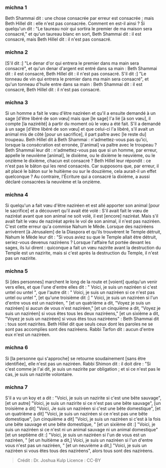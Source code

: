
### michna 1
Beth Shammai dit : une chose consacrée par erreur est consacrée ; mais Beth Hillel dit : elle n'est pas consacrée. Comment en est-il ainsi ? Si quelqu'un dit : "Le taureau noir qui sortira le premier de ma maison sera consacré," et qu'un taureau blanc en sort, Beth Shammai dit : il est consacré, mais Beth Hillel dit : il n'est pas consacré.

### michna 2
[S'il dit :] "Le denar d'or qui entrera le premier dans ma main sera consacré", et qu'un denar d'argent est entré dans sa main : Beth Shammai dit : il est consacré, Beth Hillel dit : il n'est pas consacré. S'il dit :] "Le tonneau de vin qui entrera le premier dans ma main sera consacré", et qu'un tonneau d'huile entre dans sa main : Beth Shammai dit : il est consacré, Beth Hillel dit : il n'est pas consacré.

### michna 3
Si un homme a fait le vœu d'être naziréen et qu'il a ensuite demandé à un sage [d'être libéré de son vœu] mais que [le sage] l'a lié [à son vœu], il compte [la naziréité] à partir du moment où le vœu a été fait. S'il a demandé à un sage [d'être libéré de son vœu] et que celui-ci l'a libéré, s'il avait un animal mis de côté [pour un sacrifice], il part paître avec [le reste du] troupeau. Beth Hillel dit à Beth Shammai : n'admettez-vous pas qu'ici, lorsque la consécration est erronée, [l'animal] va paître avec le troupeau ? Beth Shammaï leur dit : n'admettez-vous pas que si un homme, par erreur, appelle le neuvième [animal], le dixième, ou le dixième le neuvième, ou le onzième le dixième, chacun est consacré ? Beth Hillel leur répondit : ce n'est pas le bâton qui les rend consacrés.  Car supposons que, par erreur, il ait placé le bâton sur le huitième ou sur le douzième, cela aurait-il un effet quelconque ?  Au contraire, l'Écriture qui a consacré la dixième, a aussi déclaré consacrées la neuvième et la onzième.

### michna 4
Si quelqu'un a fait vœu d'être naziréen et est allé apporter son animal [pour le sacrifice] et a découvert qu'il avait été volé : S'il avait fait le vœu de naziréat avant que son animal ne soit volé, il est [encore] naziréat. Mais s'il avait fait le vœu de naziréat après le vol de son animal, il n'est pas naziréen. C'est cette erreur qu'a commise Nahum le Mède. Lorsque des naziréens arrivèrent [à Jérusalem] de la Diaspora et qu'ils trouvèrent le Temple détruit, Nahum le Mède leur dit : "Si vous aviez su que le Temple allait être détruit, seriez-vous devenus naziréens ?  Lorsque l'affaire fut portée devant les sages, ils lui dirent : quiconque a fait un vœu nazirite avant la destruction du Temple est un nazirite, mais si c'est après la destruction du Temple, il n'est pas un nazirite.

### michna 5
Si [des personnes] marchent le long de la route et [voient] quelqu'un venir vers elles, et que l'une d'entre elles dit : " Voici, je suis un naziréen si c'est untel ou untel ", que l'autre dit : " Voici, je suis un naziréen si ce n'est pas untel ou untel ", [et qu'une troisième dit :] " Voici, je suis un naziréen si l'un d'entre vous est un naziréen, " [et un quatrième a dit, "Voyez je suis un naziréen] si aucun de vous n'est naziréen," [et un cinquième a dit, "Voyez je suis un naziréen] si vous êtes tous les deux naziréens," [et un sixième a dit, "Voyez je suis un naziréen] si vous êtes tous naziréens" : Beth Shammai dit : tous sont nazirites. Beth Hillel dit que seuls ceux dont les paroles ne se sont pas accomplies sont des naziréens. Rabbi Tarfon dit : aucun d'entre eux n'est un naziréen.

### michna 6
Si [la personne qui s'approche] se retourne soudainement [sans être identifiée], elle n'est pas un naziréen. Rabbi Shimon dit : il doit dire : "Si c'est comme je l'ai dit, je suis un nazirite par obligation ; et si ce n'est pas le cas, je suis un nazirite volontaire.

### michna 7
S'il a vu un koy et a dit : "Voici, je suis un nazirite si c'est une bête sauvage", [et un autre] "Voici, je suis un nazirite si ce n'est pas une bête sauvage", [un troisième a dit] "Voici, Je suis un naziréen si c'est une bête domestique", [et un quatrième a dit] "Voici, je suis un naziréen si ce n'est pas une bête domestique", [un cinquième a dit] "Voici, je suis un naziréen si c'est à la fois une bête sauvage et une bête domestique, " [et un sixième dit :] "Voici, je suis un naziréen si ce n'est ni un animal sauvage ni un animal domestique"[et un septième dit :] "Voici, je suis un naziréen si l'un de vous est un naziréen, " [et un huitième a dit,] Voici, je suis un naziréen si l'un d'entre vous n'est pas un naziréen, " [et un neuvième a dit,] "Voici, je suis un naziréen si vous êtes tous des naziréens", alors tous sont des naziréens.

>Crédit : Dr. Joshua Kulp
>Licence : CC-BY